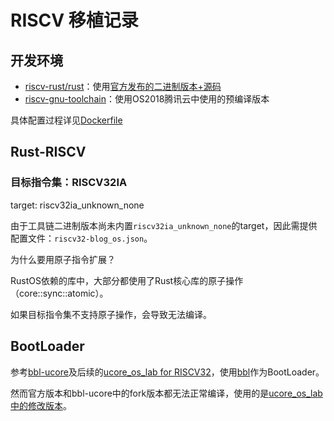 # RISCV 移植记录

## 开发环境

* [riscv-rust/rust](https://github.com/riscv-rust/rust)：使用[官方发布的二进制版本+源码](https://github.com/riscv-rust/rust/releases/tag/riscv-rust-1.26.0-1-dev)
* [riscv-gnu-toolchain](https://github.com/riscv/riscv-gnu-toolchain)：使用OS2018腾讯云中使用的预编译版本

具体配置过程详见[Dockerfile](../riscv-env/Dockerfile)

## Rust-RISCV

### 目标指令集：RISCV32IA

target: riscv32ia_unknown_none

由于工具链二进制版本尚未内置`riscv32ia_unknown_none`的target，因此需提供配置文件：`riscv32-blog_os.json`。

为什么要用原子指令扩展？

RustOS依赖的库中，大部分都使用了Rust核心库的原子操作（core::sync::atomic）。

如果目标指令集不支持原子操作，会导致无法编译。

## BootLoader

参考[bbl-ucore](https://github.com/ring00/bbl-ucore)及后续的[ucore_os_lab for RISCV32](https://github.com/chyyuu/ucore_os_lab/tree/riscv32-priv-1.10)，使用[bbl](https://github.com/riscv/riscv-pk.git)作为BootLoader。

然而官方版本和bbl-ucore中的fork版本都无法正常编译，使用的是[ucore_os_lab中的修改版本](https://github.com/chyyuu/ucore_os_lab/tree/riscv32-priv-1.10/riscv-pk)。

